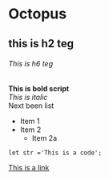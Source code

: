 # Octopus  
## this is h2 teg  
###### This is h6 teg  
**This is bold script**  
*This is italic*  
Next been list  
* Item 1  
* Item 2  
   * Item 2a  
```    
let str ='This is a code';  
```    
[This is a link](https://google.com)


   
